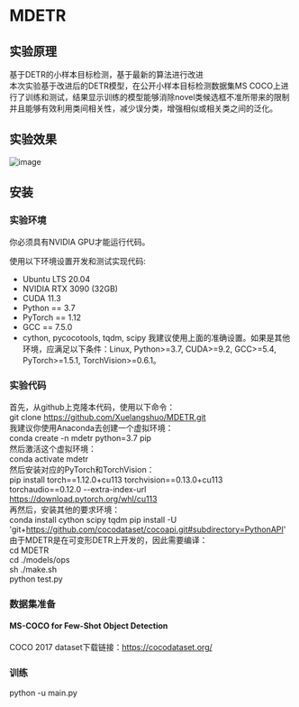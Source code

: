 # MDETR
## 实验原理
基于DETR的小样本目标检测，基于最新的算法进行改进  
本次实验基于改进后的DETR模型，在公开小样本目标检测数据集MS COCO上进行了训练和测试，结果显示训练的模型能够消除novel类候选框不准所带来的限制并且能够有效利用类间相关性，减少误分类，增强相似或相关类之间的泛化。
## 实验效果
![image](https://github.com/Xuelangshuo/MDETR/assets/88080333/5587890c-0a2c-41ed-98d9-ce0cdf390ca6)
## 安装
### 实验环境
你必须具有NVIDIA GPU才能运行代码。

使用以下环境设置开发和测试实现代码:
- Ubuntu LTS 20.04
- NVIDIA RTX 3090 (32GB)
- CUDA 11.3
- Python == 3.7
- PyTorch == 1.12
- GCC == 7.5.0
- cython, pycocotools, tqdm, scipy
我建议使用上面的准确设置。如果是其他环境，应满足以下条件：Linux, Python>=3.7, CUDA>=9.2, GCC>=5.4, PyTorch>=1.5.1, TorchVision>=0.6.1。
### 实验代码
首先，从github上克隆本代码，使用以下命令：  
git clone https://github.com/Xuelangshuo/MDETR.git  
我建议你使用Anaconda去创建一个虚拟环境：  
conda create -n mdetr python=3.7 pip  
然后激活这个虚拟环境：  
conda activate mdetr  
然后安装对应的PyTorch和TorchVision：  
pip install torch==1.12.0+cu113 torchvision==0.13.0+cu113 torchaudio==0.12.0 --extra-index-url https://download.pytorch.org/whl/cu113  
再然后，安装其他的要求环境：  
conda install cython scipy tqdm
pip install -U 'git+https://github.com/cocodataset/cocoapi.git#subdirectory=PythonAPI'  
由于MDETR是在可变形DETR上开发的，因此需要编译：  
cd MDETR  
cd ./models/ops  
sh ./make.sh  
python test.py  
### 数据集准备
#### MS-COCO for Few-Shot Object Detection  
COCO 2017 dataset下载链接：https://cocodataset.org/
### 训练  
python -u main.py
